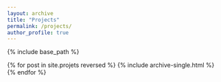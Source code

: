 ```yaml
---
layout: archive
title: "Projects"
permalink: /projects/
author_profile: true
---
```



{% include base_path %}

{% for post in site.projets reversed %}
  {% include archive-single.html %}
{% endfor %}
